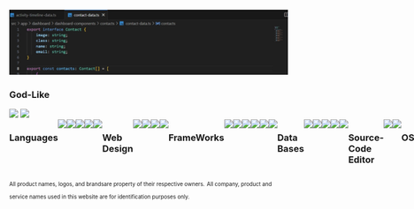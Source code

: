 <!--
**God-Like-is-like-me/God-Like-is-like-me** is a ✨ _special_ ✨ repository because its `README.md` (this file) appears on your GitHub profile.

Here are some ideas to get you started:

- 🔭 I’m currently working on ...
- 🌱 I’m currently learning ...
- 👯 I’m looking to collaborate on ...
- 🤔 I’m looking for help with ...
- 💬 Ask me about ...
- 📫 How to reach me: ...
- 😄 Pronouns: ...
- ⚡ Fun fact: ...
-->

![Banner](https://github.com/God-Like-is-like-me/God-Like-is-like-me/blob/main/image.jpg?raw=true)

### God-Like



<div>	
<img height="160em" src=https://github-readme-stats.vercel.app/api?username=God-Like-is-like-me&show_icons=true&theme=radical/>
<img height="160em" src=https://github-readme-stats.vercel.app/api/top-langs/?username=God-Like-is-like-me&layout=compact&theme=radical/>
</div>



<!--
[![My GitHub Stats](https://github-readme-stats.vercel.app/api/?username=God-Like-is-like-me&count_private=true&layout=compact&theme=tokyonight&showicons=true)]()
[![My GitHub Language Stats](https://github-readme-stats.vercel.app/api/top-langs/?username=God-Like-is-like-me&langs_count=5&layout=compact&theme=tokyonight)]()	
	
	
[![My GitHub Stats](https://github-readme-stats.vercel.app/api/?username=God-Like-is-like-me&count_private=true&how_icons=true&theme=tokyonight&showicons=true)]()
[![My GitHub Language Stats](https://github-readme-stats.vercel.app/api/top-langs/?username=God-Like-is-like-me&langs_count=5&theme=tokyonight)]()
-->

<div style="display: flex">
<hr>
<h3>Languages</h3>
	<img width="40" src="https://cdn.jsdelivr.net/gh/devicons/devicon/icons/angularjs/angularjs-original.svg" />
	<img width="40" src="https://cdn.jsdelivr.net/gh/devicons/devicon/icons/typescript/typescript-original.svg" />
	<img width="40" src="https://cdn.jsdelivr.net/gh/devicons/devicon/icons/javascript/javascript-plain.svg" />
	<img width="40" src="https://cdn.jsdelivr.net/gh/devicons/devicon/icons/python/python-original.svg" />
	<img width="40" src="https://cdn.jsdelivr.net/gh/devicons/devicon/icons/php/php-original.svg" />
<h3>Web Design</h3>
	<img width="40" src="https://cdn.jsdelivr.net/gh/devicons/devicon/icons/html5/html5-plain.svg"/>
	<img width="40" src="https://cdn.jsdelivr.net/gh/devicons/devicon/icons/css3/css3-plain.svg" />
	<img width="40"src="https://cdn.jsdelivr.net/gh/devicons/devicon/icons/sass/sass-original.svg" />
	<img width="40"src="https://cdn.jsdelivr.net/gh/devicons/devicon/icons/bootstrap/bootstrap-original.svg" />
<h3>FrameWorks</h3>
	<img width="40" src="https://cdn.jsdelivr.net/gh/devicons/devicon/icons/angularjs/angularjs-original.svg" />
	<img width="40" src="https://cdn.jsdelivr.net/gh/devicons/devicon/icons/ionic/ionic-original.svg" />
	<img width="40" src="https://cdn.jsdelivr.net/gh/devicons/devicon/icons/react/react-original.svg" />
	<img width="40" src="https://cdn.jsdelivr.net/gh/devicons/devicon/icons/nodejs/nodejs-original.svg" />
	<img width="40" src="https://cdn.jsdelivr.net/gh/devicons/devicon/icons/npm/npm-original-wordmark.svg" />
	<img width="40"src="https://cdn.jsdelivr.net/gh/devicons/devicon/icons/jquery/jquery-original.svg" />
<h3>Data Bases</h3>
	<img width="40" src="https://cdn.jsdelivr.net/gh/devicons/devicon/icons/mysql/mysql-original.svg" />
	<img width="40" src="https://cdn.jsdelivr.net/gh/devicons/devicon/icons/mongodb/mongodb-original.svg" />
	<img width="40" src="https://cdn.jsdelivr.net/gh/devicons/devicon/icons/express/express-original.svg" />
	<img width="40" src="https://cdn.jsdelivr.net/gh/devicons/devicon/icons/sequelize/sequelize-original.svg" /> 
	<img width="40" src="https://cdn.jsdelivr.net/gh/devicons/devicon/icons/vscode/vscode-original.svg" />
<h3>Source-Code Editor</h3>
	<img width="40" src="https://cdn.jsdelivr.net/gh/devicons/devicon/icons/vscode/vscode-original.svg" />
	<img width="40" src="https://cdn.jsdelivr.net/gh/devicons/devicon/icons/androidstudio/androidstudio-original.svg" />
	<!--<img width="40" src="https://cdn.jsdelivr.net/gh/devicons/devicon/icons/atom/atom-original.svg" />-->
<h3>OS</h3>
	<img width="40" src="https://cdn.jsdelivr.net/gh/devicons/devicon/icons/android/android-original.svg" />
	<img width="40" src="https://cdn.jsdelivr.net/gh/devicons/devicon/icons/linux/linux-original.svg" />
	<img width="40"src="https://cdn.jsdelivr.net/gh/devicons/devicon/icons/debian/debian-original.svg" />
	<img width="40"src="https://cdn.jsdelivr.net/gh/devicons/devicon/icons/windows8/windows8-original.svg" />
<h3>Graphics</h3>
	<img width="40" src="https://cdn.jsdelivr.net/gh/devicons/devicon/icons/blender/blender-original.svg" />
	<img width="40" src="https://cdn.jsdelivr.net/gh/devicons/devicon/icons/inkscape/inkscape-original.svg" />
	<img width="40" src="https://cdn.jsdelivr.net/gh/devicons/devicon/icons/gimp/gimp-original.svg" />
	<hr>
</div>	
<sub><sub>All product names, logos, and brandsare property of their respective owners.</sub></sub>
<sub><sub>All company, product and service names used in this website are for identification purposes only.</sub></sub>

<!---https://devicon.dev/--->
<br>

